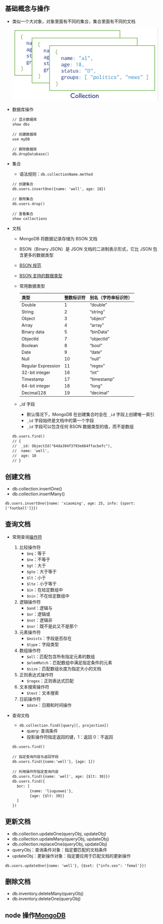 ## 基础概念与操作
- 类似一个大对象，对象里面有不同的集合，集合里面有不同的文档

  ![image-20230814221937758](mongoDB.assets/image-20230814221937758.png)

- 数据库操作

  ```
  // 显示数据库
  show dbs
  
  // 创建数据库
  use myDB
  
  // 删除数据库
  db.dropDatabase()
  ```

- 集合

  -  语法规则：`db.collectionName.method`

  ```
  // 创建集合
  db.users.insertOne({name: 'well', age: 18})
  
  // 删除集合
  db.users.drop()
  
  // 查看集合
  show collections
  ```

- 文档

  - MongoDB 将数据记录存储为 BSON 文档

  - BSON（Binary JSON）是 JSON 文档的二进制表示形式，它比 JSON 包含更多的数据类型

  - [BSON 规范](http://bsonspec.org/)

  - [BSON 支持的数据类型](https://docs.mongodb.com/manual/reference/bson-types/)

  - 常用数据类型

    | 类型               | 整数标识符 | 别名（字符串标识符） |
    | ------------------ | ---------- | -------------------- |
    | Double             | 1          | “double”             |
    | String             | 2          | “string”             |
    | Object             | 3          | “object”             |
    | Array              | 4          | “array”              |
    | Binary data        | 5          | “binData”            |
    | ObjectId           | 7          | “objectId”           |
    | Boolean            | 8          | “bool”               |
    | Date               | 9          | “date”               |
    | Null               | 10         | “null”               |
    | Regular Expression | 11         | “regex”              |
    | 32-bit integer     | 16         | “int”                |
    | Timestamp          | 17         | “timestamp”          |
    | 64-bit integer     | 18         | “long”               |
    | Decimal128         | 19         | “decimal”            |

  - _id 字段

    - 默认情况下，MongoDB 在创建集合时会在 `_id` 字段上创建唯一索引
    - `_id` 字段始终是文档中的第一个字段
    - `_id` 字段可以包含任何 BSON 数据类型的值，而不是数组

  ```
  db.users.find()
  // {
  //  _id: ObjectId("64da394f3793e664ffacbefc"),
  //  name: 'well',
  //  age: 18
  // }
  ```




## 创建文档

- db.collection.insertOne()
- db.collection.insertMany()

```
db.users.insertOne({name: 'xiaoming', age: 25, info: {sport: ['football']}})
```

## 查询文档

- 常用查询[操作符](https://www.mongodb.com/docs/manual/reference/operator/query/)
  1. 比较操作符
     - `$eq`：等于
     - `$ne`：不等于
     - `$gt`：大于
     - `$gte`：大于等于
     - `$lt`：小于
     - `$lte`：小于等于
     - `$in`：在给定数组中
     - `$nin`：不在给定数组中
  2. 逻辑操作符
     - `$and`：逻辑与
     - `$or`：逻辑或
     - `$not`：逻辑非
     - `$nor`：既不是此又不是那个
  3. 元素操作符
     - `$exists`：字段是否存在
     - `$type`：字段类型
  4. 数组操作符
     - `$all`：匹配包含所有指定元素的数组
     - `$elemMatch`：匹配数组中满足指定条件的元素
     - `$size`：匹配数组长度为指定大小的文档
  5. 正则表达式操作符
     - `$regex`：正则表达式匹配
  6. 文本搜索操作符
     - `$text`：文本搜索
  7. 日前操作符
     - `$date`：日期和时间操作
  
- 查询文档
  
  - `db.collection.find([query][, projection])`
    - query: 查询条件
    - 投影操作符指定返回的键，1：返回 0：不返回
  
  ```
  db.users.find()
  
  // 指定查询内容与返回字段
  db.users.find({name:'well'}, {age: 1})
  
  // 利用操作符指定查询内容
  db.users.find({name: 'well', age: {$lt: 30}})
  db.users.find({
  	$or: [
          {name: 'liuguowei'},
          {age: {$lt: 30}}
  	]
  })
  ```

## 更新文档

- db.collection.updateOne(queryObj, updateObj)
- db.collection.updateMany(queryObj, updateObj)
- db.collection.replaceOne(queryObj, updateObj)
- queryObj：查询条件对象：指定要匹配的文档条件
- updateObj：更新操作对象：指定要应用于匹配文档的更新操作

```
db.users.updateOne({name: 'well'}, {$set: {"info.sex": 'femal'}})
```

## 删除文档

- db.inventory.deleteMany(queryObj)
- db.inventory.deleteOne(queryObj)

## node 操作[MongoDB](https://www.mongodb.com/docs/drivers/node/current/quick-start/connect-to-mongodb/)

